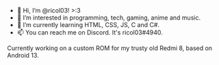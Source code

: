 - 👋 Hi, I’m @ricol03! >:3
- 👀 I’m interested in programming, tech, gaming, anime and music.
- 🌱 I’m currently learning HTML, CSS, JS, C and C#.
- 📫 You can reach me on Discord. It's ricol03#4940.

Currently working on a custom ROM for my trusty old Redmi 8, based on Android 13.
